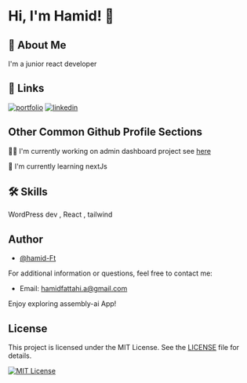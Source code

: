 # Hi, I'm Hamid! 👋

## 🚀 About Me

I'm a junior react developer

## 🔗 Links

[![portfolio](https://img.shields.io/badge/my_portfolio-000?style=for-the-badge&logo=ko-fi&logoColor=white)](https://niklinkagency.com/projects)
[![linkedin](https://img.shields.io/badge/linkedin-0A66C2?style=for-the-badge&logo=linkedin&logoColor=white)](https://www.linkedin.com/in/hamidft/)

## Other Common Github Profile Sections

👩‍💻 I'm currently working on admin dashboard project see [here](https://github.com/hamid-Ft/admin-dashboard)

🧠 I'm currently learning nextJs

## 🛠 Skills

WordPress dev , React , tailwind

## Author

- [@hamid-Ft](https://www.github.com/hamid-Ft)

For additional information or questions, feel free to contact me:

- Email: hamidfattahi.a@gmail.com

Enjoy exploring assembly-ai App!

## License

This project is licensed under the MIT License. See the [LICENSE](LICENSE) file for details.

[![MIT License](https://img.shields.io/badge/License-MIT-green.svg)](https://choosealicense.com/licenses/mit/)
